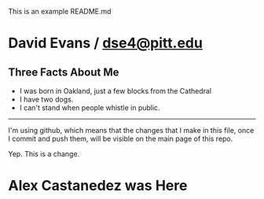 This is an example README.md

David Evans / dse4@pitt.edu
==================

Three Facts About Me
---

*   I was born in Oakland, just a few blocks from the Cathedral
*   I have two dogs.
*   I can't stand when people whistle in public.

---

I'm using github, which means that the changes that I make in this file, once I commit and push them, will be visible on the main page of this repo. 

Yep. This is a change.

Alex Castanedez was Here
==========
